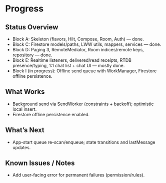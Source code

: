 # Progress

## Status Overview
- Block A: Skeleton (flavors, Hilt, Compose, Room, Auth) — done.
- Block C: Firestore models/paths, LWW utils, mappers, services — done.
- Block D: Paging 3, RemoteMediator, Room indices/remote keys, repository — done.
- Block E: Realtime listeners, delivered/read receipts, RTDB presence/typing, 1:1 chat list + chat UI — mostly done.
- Block I (in progress): Offline send queue with WorkManager, Firestore offline persistence.

## What Works
- Background send via SendWorker (constraints + backoff); optimistic local insert.
- Firestore offline persistence enabled.

## What’s Next
- App-start queue re-scan/enqueue; state transitions and lastMessage updates.

## Known Issues / Notes
- Add user-facing error for permanent failures (permission/rules).

